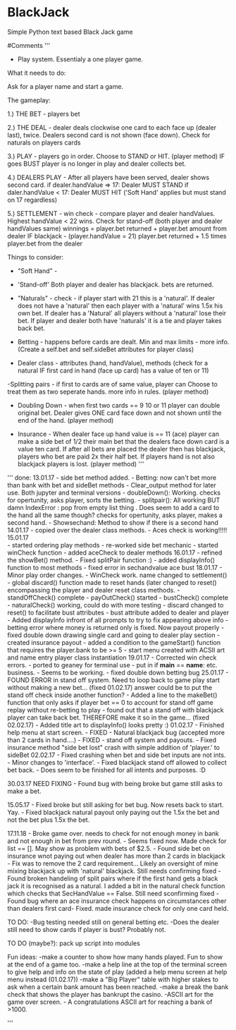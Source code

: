 # BlackJack
Simple Python text based Black Jack game

#Comments
'''

- Play system. Essentialy a one player game.

What it needs to do:

Ask for a player name and start a game.

The gameplay:

1.) THE BET - players bet

2.) THE DEAL - dealer deals clockwise one card to each face up (dealer last), 
twice. Dealers second card is not shown (face down).
Check for naturals on players cards

3.) PLAY - players go in order. Choose to STAND or HIT. (player method)
IF goes BUST player is no longer in play and dealer collects bet.

4.) DEALERS PLAY - After all players have been served, dealer shows second card.
if dealer.handValue => 17:
    Dealer MUST STAND
if daler.handValue < 17:
    Dealer MUST HIT ('Soft Hand' applies but must stand on 17 regardless)

5.) SETTLEMENT - 
win check -  compare player and dealer handValues.
Highest handValue < 22 wins.
Check for stand-off (both player and dealer handValues same)
winnings = player.bet returned + player.bet amount from dealer 
IF blackjack - (player.handValue = 21) player.bet returned + 1.5 times
player.bet from the dealer

Things to consider:

- "Soft Hand" -

- 'Stand-off' Both player and dealer has blackjack. bets are returned.

- "Naturals" - check - if player start with 21 this is a 'natural'.
If dealer does not have a 'natural' then each player with a 'natural'
wins 1.5x his own bet. 
If dealer has a 'Natural' all players without a 'natural' lose their 
bet. If player and dealer both have 'naturals' it is a tie and player 
takes back bet.

- Betting - happens before cards are dealt. Min and max limits - more info.
(Create a self.bet and self.sideBet attributes for player class)

- Dealer class - attributes (hand, handValue), 
methods (check for a natural IF first card in hand (face up card) has
a value of ten or 11)

-Splitting pairs - if first to cards are of same value, player can Choose 
to treat them as two seperate hands. more info in rules. (player method)

- Doubling Down - when first two cards == 9 10 or 11 player can double
original bet. Dealer gives ONE card face down and not shown until the 
end of the hand. (player method)

- Insurance - When dealer face up hand value is == 11 (ace) player can
make a side bet of 1/2 their main bet that the dealers face down card is a
value ten card. If after all bets are placed the dealer then has blackjack,
players who bet are paid 2x their half bet. If players hand is not also 
blackjack players is lost. 
(player method)
'''

'''
done:
13.01.17 
    - side bet method added.
    - Betting: now can't bet more than bank with bet and sideBet methods
    - Clear_output method for later use. Both jupyter and terminal versions
    - doubleDown(): Working. checks for opertunity, asks player, sorts the betting. 
    - splitpair(): All working BUT damn IndexError : pop from empty list thing . Does seem to add a card to the hand all the 
    same though? checks for opertunity, asks player, makes a second hand.
    - Showsechand: Method to show if there is a second hand
14.01.17
    - copied over the dealer class methods.
    - Aces check is working!!!!!
15.01.17   
    - started ordering play methods
    - re-worked side bet mechanic
    - started winCheck function
    - added aceCheck to dealer methods
16.01.17
    - refined the showBet() method.
    - Fixed splitPair function :)
    - added displayInfo() function to most methods
    - fixed error in sechandvalue ace bust 
18.01.17
    - Minor play order changes.
    - WinCheck work. name changed to settlement()
    - global discard() function made to reset hands (later changed to reset() encompassing the player and dealer reset class 
    methods.
    - standOffCheck() complete
    - payOutCheck() started
    - bustCheck() complete
    - naturalCheck() working, could do with more testing
    - discard changed to reset() to facilitate bust attributes
    - bust attribute added to dealer and player
    - Added displayInfo infront of all prompts to try to fix appearing above info
    - betting error where money is returned only is fixed. Now payout properly
    - fixed double down drawing single card and going to dealer play section
    - created insurance payout
    - added a condition to the gameStart() function that requires the player.bank to be >= 5
    - start menu created with ACSII art and name entry player class instantiation
19.01.17
    - Corrected win check errors.
    - ported to geaney for terminal use
    - put in if __main__ == __name__: etc. business.
    - Seems to be working.
    - fixed double down betting bug
25.01.17
    - FOUND ERROR in stand off system. Need to loop back to game play start without making a new bet... (fixed 01.02.17) 
    answer 
    could be to put the stand off check inside another function?
    - Added a line to the makeBet() function that only asks if player bet == 0 to account for stand off game replay without 
    re-betting to play
    - found out that a stand off with blackjack player can take back bet. THEREFORE make it so in the game... 
    (fixed 02.02.17)
    - Added title art to displayInfo() looks pretty :)
01.02.17
    - Finished help menu at start screen.
    - FIXED - Natural blackjack bug (accepted more than 2 cards in hand....)
    - FIXED - stand off system and payouts.
    - Fixed insurance method "side bet lost" crash with simple addition of 'player.' to sideBet
02.02.17
    - Fixed crashing when bet and side bet inputs are not ints.
    - Minor changes to 'interface'.
    - Fixed blackjack stand off allowed to collect bet back.
    - Does seem to be finished for all intents and purposes. :D

30.03.17
 NEED FIXING - Found bug with being broke but game still asks to make a bet. 

15.05.17
    - Fixed broke but still asking for bet bug. Now resets back to start. Yay.
    - Fixed blackjack natural payout only paying out the 1.5x the bet and not the bet plus 1.5x the bet.

17.11.18
    - Broke game over. needs to check for not enough money in bank and not enough in bet from prev round. - Seems fixed now. Made check for list == []. May show as problem with bets of $2.5.
    - Found side bet on insurance wnot paying out when dealer has more than 2 cards in blackjack - Fix was to remove the 2 card requirement... Likely an oversight of mine mixing blackjack up with 'natural' blackjack. Still needs confirming fixed
    - Found broken handeling of split pairs where if the first hand gets a black jack it is recognised as a natural. I added a bit in the natural check function which checks that SecHandValue == False. Still need sconfirming fixed
    - Found bug where an ace insurance check happens on circumstances other than dealers first card- Fixed. made insurance check for only one card held.
    
TO DO:
    -Bug testing needed still on general betting etc.
    -Does the dealer still need to show cards if player is bust? Probably not.
    
TO DO (maybe?):
    pack up script into modules 
    
Fun ideas:
    -make a counter to show how many hands played. Fun to show at the end of a game too.
    -make a help line at the top of the terminal screen to give help and info on the state of play (added a help menu screen
    at help menu instead (01.02.17))
    -make a "Big Player" table with higher stakes to ask when a certain bank amount has been reached.
    -make a break the bank check that shows the player has bankrupt the casino.
    -ASCII art for the game over screen. 
    - A congratulations ASCII art for reaching a bank of >1000. 
    

'''
